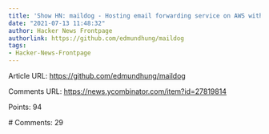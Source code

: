 ```yaml
---
title: 'Show HN: maildog - Hosting email forwarding service on AWS with GitHub Actions'
date: "2021-07-13 11:48:32"
author: Hacker News Frontpage
authorlink: https://github.com/edmundhung/maildog
tags:
- Hacker-News-Frontpage
---
```


<p>Article URL: <a href="https://github.com/edmundhung/maildog">https://github.com/edmundhung/maildog</a></p>
<p>Comments URL: <a href="https://news.ycombinator.com/item?id=27819814">https://news.ycombinator.com/item?id=27819814</a></p>
<p>Points: 94</p>
<p># Comments: 29</p>
